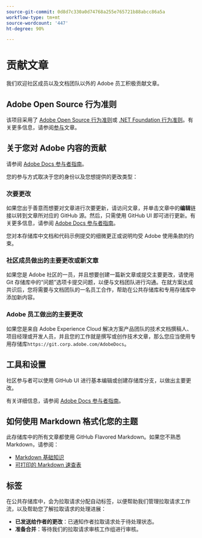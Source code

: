 ```yaml
---
source-git-commit: 0d8d7c330a0d74768a255e765721b88abcc86a5a
workflow-type: tm+mt
source-wordcount: '447'
ht-degree: 90%

---
```

# 贡献文章

我们欢迎社区成员以及文档团队以外的 Adobe 员工积极贡献文章。

## Adobe Open Source 行为准则


该项目采用了 [Adobe Open Source 行为准则](https://experienceleague.adobe.com/content/help/en/contributor/contributor-guide/conduct-contributions/code-of-conduct.html)或 [.NET Foundation 行为准则](https://dotnetfoundation.org/code-of-conduct)。有关更多信息，请参阅[参与](https://experienceleague.adobe.com/content/help/en/contributor/contributor-guide/conduct-contributions/contributing.html)文章。

## 关于您对 Adobe 内容的贡献

请参阅 [Adobe Docs 参与者指南](https://experienceleague.adobe.com/content/help/en/contributor/contributor-guide/introduction.html)。

您的参与方式取决于您的身份以及您想提供的更改类型：

### 次要更改

如果您出于善意而想要对文章进行次要更新，请访问文章，并单击文章中的&#x200B;**编辑**&#x200B;链接以转到文章所对应的 GitHub 源。然后，只需使用 GitHub UI 即可进行更新。有关更多信息，请参阅 [Adobe Docs 参与者指南](https://experienceleague.adobe.com/content/help/en/contributor/contributor-guide/introduction.html)。

您对本存储库中文档和代码示例提交的细微更正或说明均受 Adobe 使用条款的约束。

### 社区成员做出的主要更改或新文章

如果您是 Adobe 社区的一员，并且想要创建一篇新文章或提交主要更改，请使用 Git 存储库中的“问题”选项卡提交问题，以便与文档团队进行沟通。在就方案达成共识后，您将需要与文档团队的一名员工合作，帮助在公共存储库和专用存储库中添加新内容。

<!--
If you submit a pull request with significant changes to documentation and code examples, you'll see a message in the pull request asking you to submit an online contribution license agreement (CLA). We need you to complete the online form before we can review your pull request.
-->

### Adobe 员工做出的主要更改

如果您是来自 Adobe Experience Cloud 解决方案产品团队的技术文档撰稿人、项目经理或开发人员，并且您的工作就是撰写或创作技术文章，那么您应当使用专用存储库`https://git.corp.adobe.com/AdobeDocs`。<!--Employees from other parts of the Adobe world should use the public repo for minor updates.-->

## 工具和设置

社区参与者可以使用 GitHub UI 进行基本编辑或创建存储库分支，以做出主要更改。

有关详细信息，请参阅 [Adobe Docs 参与者指南](https://experienceleague.adobe.com/content/help/en/contributor/contributor-guide-for-adobe-documentation/introduction.html)。

## 如何使用 Markdown 格式化您的主题

此存储库中的所有文章都使用 GitHub Flavored Markdown。如果您不熟悉 Markdown，请参阅：

* [Markdown 基础知识](https://help.github.com/articles/markdown-basics/)
* [可打印的 Markdown 速查表](https://guides.github.com/pdfs/markdown-cheatsheet-online.pdf)

## 标签

在公共存储库中，会为拉取请求分配自动标签，以便帮助我们管理拉取请求工作流，以及帮助您了解拉取请求的处理进展：

* **已发送给作者的更改**：已通知作者拉取请求处于待处理状态。
* **准备合并**：等待我们的拉取请求审核工作组进行审核。


